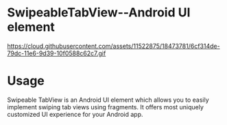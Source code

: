 # SwipeableTabView--Android UI element

https://cloud.githubusercontent.com/assets/11522875/18473781/6cf314de-79dc-11e6-9d39-10f0588c62c7.gif

# Usage

Swipeable TabView is an Android UI element which allows you to easily implement swiping tab views using fragments. It offers most uniquely customized UI experience for your Android app.
